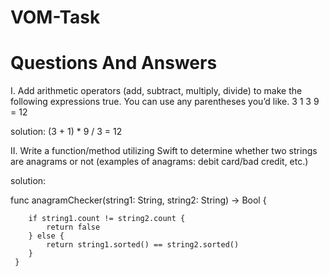 # VOM-Task

 # Questions And Answers

I. Add arithmetic operators (add, subtract, multiply, divide) to make the following expressions
true. You can use any parentheses you’d like.
3 1 3 9 = 12
 
 solution: (3 + 1) * 9 / 3 = 12
 
 
 II. Write a function/method utilizing Swift to determine whether two strings are anagrams or not
(examples of anagrams: debit card/bad credit, etc.)

solution: 
   
   func anagramChecker(string1: String, string2: String) -> Bool {
        
        if string1.count != string2.count {
            return false
        } else {
            return string1.sorted() == string2.sorted()
        }
     }
